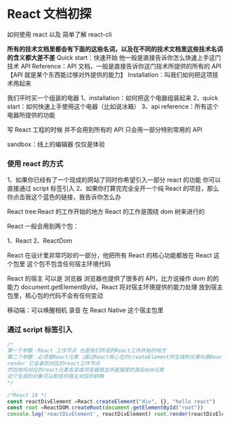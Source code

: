 # React 文档初探

如何使用 react 以及 简单了解 react-cli

**所有的技术文档里都会有下面的这些名词，以及在不同的技术文档里这些技术名词的含义都大差不差**
Quick start：快速开始 他一般是直接告诉你怎么快速上手这门技术
API Reference：API 文档，一般是直接告诉你这门技术所提供的所有的 API【API 就是某个东西能过够对外提供的能力】
Installation：叫我们如何把这项技术用起来

我们平时买一个组装的电器
1、installation：如何把这个电器组装起来
2、quick start：如何快速上手使用这个电器（比如说冰箱）
3、api reference：所有这个电器所提供的功能

写 React 工程的时候 并不会用到所有的 API 只会用一部分特别常用的 API

sandbox：线上的编辑器 仅仅是体验

### 使用 react 的方式

1、如果你已经有了一个现成的网站了同时你希望引入一部分 react 的功能 你可以直接通过 script 标签引入
2、如果你打算完完全全开一个纯 React 的项目，那么你点击我这个蓝色的链接，我告诉你怎么办

React tree:React 的工作开始的地方 React 的工作是围绕 dom 树来进行的

React 一般会用到两个包：

1、React
2、ReactDom

React 在设计里非常巧妙的一部分，他把所有 React 的核心功能都放在 React 这个包里 这个包不包含任何宿主环境代码

React 的宿主 可以是 浏览器 浏览器也提供了很多的 API，比方说操作 dom 的的能力 document.getElementById，React 将对宿主环境提供的能力处理 放到宿主包里，核心包的代码不会有任何变动

移动端：可以唤醒相机 录音 在 React Native 这个宿主包里

### 通过 script 标签引入

```js
/*
第一个参数：React 工作节点 也是我们所说的React工作开始的地方
第二个参数：必须是React元素（通过React核心包的createElement所生成的元素叫做React元素）
render 它会拿到对应的react工作节点
然后他将对应的react元素去变成浏览器宿主所能接受的真实dom元素
这个生成的对象可以和任何宿主对应的转换
*/

/*React 18 */
const reactDivElement =React.createElement("div", {}, "hello react")
const root =ReactDOM.createRoot(document.getElementById("root"))
console.log('reactDivElement', reactDivElement) root.render(reactDivElement)
```

